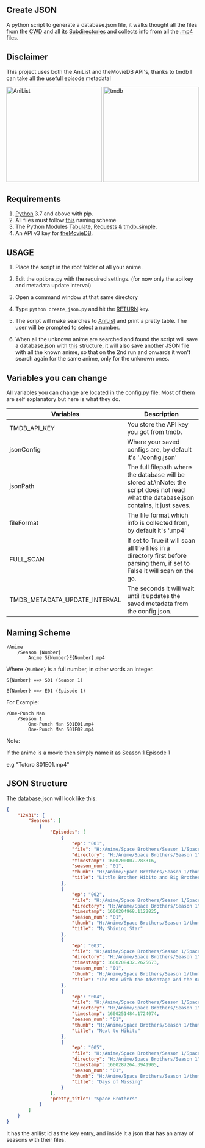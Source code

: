 ## Create JSON

A python script to generate a database.json file, it walks thought all the files from the [CWD](https://en.wikipedia.org/wiki/Working_directory) and all its [Subdirectories](https://www.computerhope.com/jargon/s/subdirec.htm) and collects info from all the [.mp4](https://en.wikipedia.org/wiki/MPEG-4_Part_14) files.

## Disclaimer
This project uses both the AniList and theMovieDB API's, thanks to tmdb I can take all the usefull episode metadata!

<img src="https://i.imgur.com/Ak72T73.png" alt="AniList" width=250 height=250> <img src="https://www.themoviedb.org/assets/2/v4/logos/v2/blue_square_1-5bdc75aaebeb75dc7ae79426ddd9be3b2be1e342510f8202baf6bffa71d7f5c4.svg" alt="tmdb" width=250 height=250>

## Requirements

1. [Python](https://www.python.org/) 3.7 and above with pip.
2. All files must follow [this](#Naming-Scheme) naming scheme
3. The Python Modules [Tabulate](https://pypi.org/project/tabulate/), [Requests](https://pypi.org/project/requests/) & [tmdb_simple](https://pypi.org/project/tmdbsimple/).
4. An API v3 key for [theMovieDB](https://www.themoviedb.org/settings/api).



## USAGE

1. Place the script in the root folder of all your anime.

2. Edit the options.py with the required settings. (for now only the api key and metadata update interval)

3. Open a command window at that same directory

4. Type ``python create_json.py`` and hit the [RETURN](https://pc.net/helpcenter/answers/keyboard_return_key#:~:text=The%20Return%20key%20has%20the,paper%20to%20the%20next%20line) key.

5. The script will make searches to [AniList](https://anilist.co) and print a pretty table. The user will be prompted to select a number.

6. When all the unknown anime are searched and found the script will save a database.json with [this](#JSON-Structure) structure, it will also save another JSON file with all the known anime, so that on the 2nd run and onwards it won't search again for the same anime, only for the unknown ones.

## Variables you can change

All variables you can change are located in the config.py file. Most of them are self explanatory but here is what they do.

| Variables    | Description                                                                                                                                                |
| ------------ | ---------------------------------------------------------------------------------------------------------------------------------------------------------- |
| TMDB_API_KEY | You store the API key you got from tmdb.                                                                                                                   |
| jsonConfig   | Where your saved configs are, by default it's '\./config\.json'                                                                                            |
| jsonPath     | The full filepath where the database will be stored at.\nNote: the script does not read what the database.json contains, it just saves.                    |
| fileFormat   | The file format which info is collected from, by default it's '\.mp4'                                                                                      |
| FULL_SCAN    | If set to True it will scan all the files in a directory first before parsing them, if set to False it will scan on the go.                                |
| TMDB_METADATA_UPDATE_INTERVAL | The seconds it will wait until it updates the saved metadata from the config.json.                                                        |

## Naming Scheme

```
/Anime
	/Season {Number}
		Anime S{Number}E{Number}.mp4
```

Where ``{Number}`` is a full number, in other words an Integer.

```
S{Number} ==> S01 (Season 1)

E{Number} ==> E01 (Episode 1)
```

For Example:

```
/One-Punch Man
	/Season 1
		One-Punch Man S01E01.mp4
		One-Punch Man S01E02.mp4
```


Note:

If the anime is a movie then simply name it as Season 1 Episode 1


e.g "Totoro S01E01.mp4"


## JSON Structure

The database.json will look like this:

```json
{
    "12431": {
        "Seasons": [
            {
                "Episodes": [
                    {
                        "ep": "001",
                        "file": "H:/Anime/Space Brothers/Season 1/Space Brothers S01E001.mp4",
                        "directory": "H:/Anime/Space Brothers/Season 1",
                        "timestamp": 1600200007.283316,
                        "season_num": "01",
                        "thumb": "H:/Anime/Space Brothers/Season 1/thumbs/12431_thumbnail_001.jpg",
                        "title": "Little Brother Hibito and Big Brother Mutta"
                    },
                    {
                        "ep": "002",
                        "file": "H:/Anime/Space Brothers/Season 1/Space Brothers S01E002.mp4",
                        "directory": "H:/Anime/Space Brothers/Season 1",
                        "timestamp": 1600204968.1122825,
                        "season_num": "01",
                        "thumb": "H:/Anime/Space Brothers/Season 1/thumbs/12431_thumbnail_002.jpg",
                        "title": "My Shining Star"
                    },
                    {
                        "ep": "003",
                        "file": "H:/Anime/Space Brothers/Season 1/Space Brothers S01E003.mp4",
                        "directory": "H:/Anime/Space Brothers/Season 1",
                        "timestamp": 1600208432.2625673,
                        "season_num": "01",
                        "thumb": "H:/Anime/Space Brothers/Season 1/thumbs/12431_thumbnail_003.jpg",
                        "title": "The Man with the Advantage and the Running Female Doctor"
                    },
                    {
                        "ep": "004",
                        "file": "H:/Anime/Space Brothers/Season 1/Space Brothers S01E004.mp4",
                        "directory": "H:/Anime/Space Brothers/Season 1",
                        "timestamp": 1600251484.1724074,
                        "season_num": "01",
                        "thumb": "H:/Anime/Space Brothers/Season 1/thumbs/12431_thumbnail_004.jpg",
                        "title": "Next to Hibito"
                    },
                    {
                        "ep": "005",
                        "file": "H:/Anime/Space Brothers/Season 1/Space Brothers S01E005.mp4",
                        "directory": "H:/Anime/Space Brothers/Season 1",
                        "timestamp": 1600287264.3941905,
                        "season_num": "01",
                        "thumb": "H:/Anime/Space Brothers/Season 1/thumbs/12431_thumbnail_005.jpg",
                        "title": "Days of Missing"
                    }
                ],
                "pretty_title": "Space Brothers"
            }
        ]
    }
}
```

It has the anilist id as the key entry, and inside it a json that has an array of seasons with their files.
